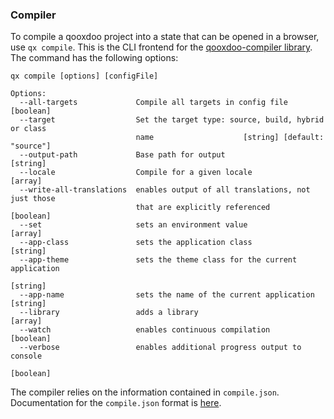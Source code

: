 ### Compiler

To compile a qooxdoo project into a state that can be opened in a browser, use 
`qx compile`. This is the CLI frontend for the [qooxdoo-compiler library](https://github.com/qooxdoo/qooxdoo-compiler/blob/master/README.md). 
The command has the following options: 

```
qx compile [options] [configFile]

Options:
  --all-targets             Compile all targets in config file         [boolean]
  --target                  Set the target type: source, build, hybrid or class
                            name                    [string] [default: "source"]
  --output-path             Base path for output                        [string]
  --locale                  Compile for a given locale                   [array]
  --write-all-translations  enables output of all translations, not just those
                            that are explicitly referenced             [boolean]
  --set                     sets an environment value                    [array]
  --app-class               sets the application class                  [string]
  --app-theme               sets the theme class for the current application
                                                                        [string]
  --app-name                sets the name of the current application    [string]
  --library                 adds a library                               [array]
  --watch                   enables continuous compilation             [boolean]
  --verbose                 enables additional progress output to console
                                                                       [boolean]
```
The compiler relies on the information contained in `compile.json`. Documentation for the `compile.json` format is [here](docs/compile-json.md).
